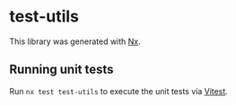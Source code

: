 # test-utils

This library was generated with [Nx](https://nx.dev).

## Running unit tests

Run `nx test test-utils` to execute the unit tests via [Vitest](https://vitest.dev/).

